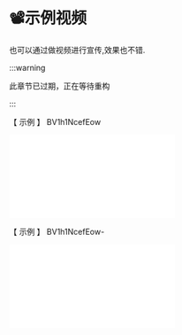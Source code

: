 # 📽️示例视频

也可以通过做视频进行宣传,效果也不错.

:::warning

此章节已过期，正在等待重构

:::

【 示例 】 BV1h1NcefEow

<iframe src="//player.bilibili.com/player.html?bvid=BV1dkAme8ED2&page=1" scrolling="no" border="0" frameborder="no" framespacing="0" allowfullscreen="true"> </iframe>

【 示例 】 BV1h1NcefEow-

<iframe src="//player.bilibili.com/player.html?bvid=BV1h1NcefEow&page=1" scrolling="no" border="0" frameborder="no" framespacing="0" allowfullscreen="true"> </iframe>